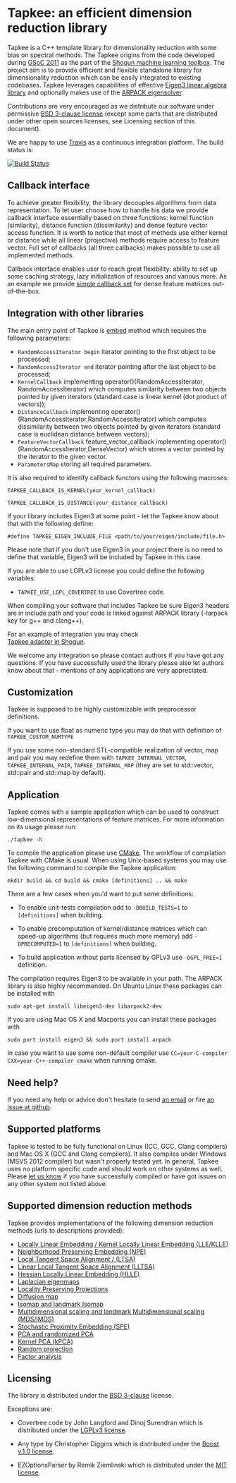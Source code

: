 Tapkee: an efficient dimension reduction library
================================================

Tapkee is a C++ template library for dimensionality reduction with some bias on 
spectral methods. The Tapkee origins from the code developed during 
[GSoC 2011](http://www.google-melange.com/gsoc/homepage/google/gsoc2011) as 
the part of the [Shogun machine learning toolbox](https://github.com/shogun-toolbox/shogun). 
The project aim is to provide efficient and flexible standalone library for 
dimensionality reduction which can be easily integrated to existing codebases.
Tapkee leverages capabilities of effective [Eigen3 linear algebra library](http://eigen.tuxfamily.org) and 
optionally makes use of the [ARPACK eigensolver](http://www.caam.rice.edu/software/ARPACK/). 

Contributions are very encouraged as we distribute our software under permissive [BSD 3-clause license](LICENSE) 
(except some parts that are distributed under other open sources licenses, 
see Licensing section of this document).

We are happy to use [Travis](https://travis-ci.org) as a continuous integration 
platform. The build status is:

[![Build Status](https://travis-ci.org/lisitsyn/tapkee.png)](https://travis-ci.org/lisitsyn/tapkee)

Callback interface
------------------

To achieve greater flexibility, the library decouples algorithms from data representation.
To let user choose how to handle his data we provide callback interface essentially based
on three functions: kernel function (similarity), distance function (dissimilarity) and 
dense feature vector access function. It is worth to notice that most of methods use either
kernel or distance while all linear (projective) methods require access to feature vector. 
Full set of callbacks (all three callbacks) makes possible to use all implemented methods.

Callback interface enables user to reach great flexibility: ability to set up some caching strategy,
lazy initialization of resources and various more. As an example we provide 
[simple callback set](https://github.com/lisitsyn/tapkee/blob/master/tapkee/callbacks/eigen_callbacks.hpp)
for dense feature matrices out-of-the-box.

Integration with other libraries
--------------------------------

The main entry point of Tapkee is [embed](https://github.com/lisitsyn/tapkee/blob/master/tapkee/tapkee.hpp) method
which requires the following parameters:

* `RandomAccessIterator begin` iterator pointing to the first object to be processed;
* `RandomAccessIterator end` iterator pointing after the last object to be processed;
* `KernelCallback` implementing operator()(RandomAccessIterator, RandomAccessIterator) which computes
  similarity between two objects pointed by given iterators (standard case is linear kernel (dot product of vectors));
* `DistanceCallback` implementing operator()(RandomAccessIterator,RandomAccessIterator) which computes
  dissimilarity between two objects pointed by given iterators (standard case is euclidean distance between vectors);
* `FeatureVectorCallback` feature_vector_callback implementing operator()(RandomAccessIterator,DenseVector) which
  stores a vector pointed by the iterator to the given vector.
* `ParametersMap` storing all required parameters.

It is also required to identify callback functors using the following macroses:

`TAPKEE_CALLBACK_IS_KERNEL(your_kernel_callback)`

`TAPKEE_CALLBACK_IS_DISTANCE(your_distance_callback)`

If your library includes Eigen3 at some point - let the Tapkee know about that with the following define:

`#define TAPKEE_EIGEN_INCLUDE_FILE <path/to/your/eigen/include/file.h>`

Please note that if you don't use Eigen3 in your project there is no need to define that variable, Eigen3 will
be included by Tapkee in this case.

If you are able to use LGPLv3 license you could define the following variables:

- `TAPKEE_USE_LGPL_COVERTREE` to use Covertree code.

When compiling your software that includes Tapkee be sure Eigen3 headers are in include path and your code
is linked against ARPACK library (-larpack key for g++ and clang++).

For an example of integration you may check  
[Tapkee adapter in Shogun](https://github.com/shogun-toolbox/shogun/blob/master/src/shogun/lib/tapkee/tapkee_shogun.cpp). 

We welcome any integration so please contact authors if you have got any questions. If you have 
successfully used the library please also let authors know about that - mentions of any
applications are very appreciated.

Customization
-------------

Tapkee is supposed to be highly customizable with preprocessor definitions.

If you want to use float as numeric type you may do that with definition of `TAPKEE_CUSTOM_NUMTYPE`

If you use some non-standard STL-compatible realization of vector, map and pair you may redefine them
with `TAPKEE_INTERNAL_VECTOR`, `TAPKEE_INTERNAL_PAIR`, `TAPKEE_INTERNAL_MAP` 
(they are set to std::vector, std::pair and std::map by default).

Application
-----------

Tapkee comes with a sample application which can be used to construct
low-dimensional representations of feature matrices. For more information on its usage please run:

`./tapkee -h`

To compile the application please use [CMake](http://cmake.org/). The workflow of compilation 
Tapkee with CMake is usual. When using Unix-based
systems you may use the following command to compile the Tapkee application:

`mkdir build && cd build && cmake [definitions] .. && make`

There are a few cases when you'd want to put some definitions:

- To enable unit-tests compilation add to `-DBUILD_TESTS=1` to `[definitions]` when building.

- To enable precomputation of kernel/distance matrices which can speed-up algorithms (but requires much more memory) add
  `-DPRECOMPUTED=1` to `[definitions]` when building.

- To build application without parts licensed by GPLv3 use `-DGPL_FREE=1` definition.

The compilation requires Eigen3 to be available in your path. The ARPACK library is also highly recommended. 
On Ubuntu Linux these packages can be installed with 

`sudo apt-get install libeigen3-dev libarpack2-dev`

If you are using Mac OS X and Macports you can install these packages with 

`sudo port install eigen3 && sudo port install arpack`

In case you want to use some non-default 
compiler use `CC=your-C-compiler CXX=your-C++-compiler cmake` when running cmake.

Need help?
----------

If you need any help or advice don't hesitate to send [an email](mailto://lisitsyn.s.o@gmail.com "Send mail
to Sergey Lisitsyn") or fire [an issue at github](https://github.com/lisitsyn/tapkee/issues/new "New Tapkee Issue").

Supported platforms
-------------------

Tapkee is tested to be fully functional on Linux (ICC, GCC, Clang compilers) 
and Mac OS X (GCC and Clang compilers). It also compiles under Windows (MSVS 2012 compiler)
but wasn't properly tested yet. In general, Tapkee uses no platform specific code 
and should work on other systems as well. Please [let us know](mailto://lisitsyn.s.o@gmail.com) 
if you have successfully compiled or have got issues on any other system not listed above.

Supported dimension reduction methods
-------------------------------------

Tapkee provides implementations of the following dimension reduction methods (urls to descriptions provided):

* [Locally Linear Embedding / Kernel Locally Linear Embedding (LLE/KLLE)](http://lisitsyn.github.com/tapkee/methods/lle.html)
* [Neighborhood Preserving Embedding (NPE)](http://lisitsyn.github.com/tapkee/methods/npe.html)
* [Local Tangent Space Alignment / (LTSA)](http://lisitsyn.github.com/tapkee/methods/ltsa.html)
* [Linear Local Tangent Space Alignment (LLTSA)](http://lisitsyn.github.com/tapkee/methods/lltsa.html)
* [Hessian Locally Linear Embedding (HLLE)](http://lisitsyn.github.com/tapkee/methods/hlle.html)
* [Laplacian eigenmaps](http://lisitsyn.github.com/tapkee/methods/laplacian_eigenmaps.html)
* [Locality Preserving Projections](http://lisitsyn.github.com/tapkee/methods/lpp.html)
* [Diffusion map](http://lisitsyn.github.com/tapkee/methods/diffusion_map.html)
* [Isomap and landmark Isomap](http://lisitsyn.github.com/tapkee/methods/isomap.html)
* [Multidimensional scaling and landmark Multidimensional scaling (MDS/lMDS)](http://lisitsyn.github.com/tapkee/methods/mds.html)
* [Stochastic Proximity Embedding (SPE)](http://lisitsyn.github.com/tapkee/methods/spe.html)
* [PCA and randomized PCA](http://lisitsyn.github.com/tapkee/methods/pca.html)
* [Kernel PCA (kPCA)](http://lisitsyn.github.com/tapkee/methods/kpca.html)
* [Random projection](http://lisitsyn.github.com/tapkee/methods/ra.html)
* [Factor analysis](http://lisitsyn.github.com/tapkee/methods/fa.html)

Licensing
---------

The library is distributed under the [BSD 3-clause](LICENSE) license.

Exceptions are:

- Covertree code by John Langford and Dinoj Surendran which is distributed under the [LGPLv3 license](LGPL-LICENSE).

- Any type by Christopher Diggins which is distributed under the [Boost v.1.0 license](http://www.boost.org/LICENSE_1_0.txt).

- EZOptionsParser by Remik Ziemlinski which is distributed under the [MIT license](MIT-LICENSE).
